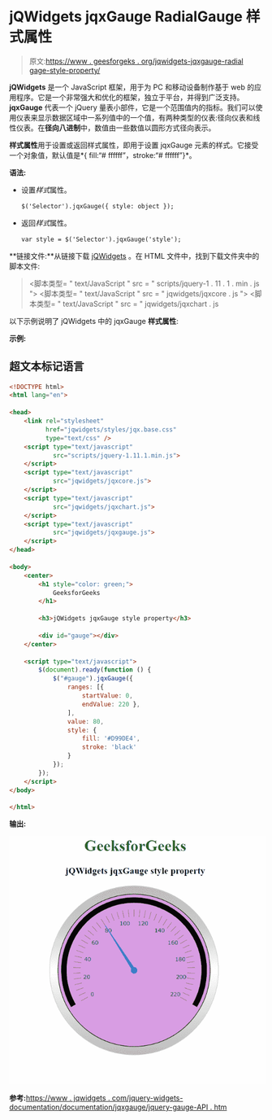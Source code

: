 # jQWidgets jqxGauge RadialGauge 样式属性

> 原文:[https://www . geesforgeks . org/jqwidgets-jqxgauge-radial gage-style-property/](https://www.geeksforgeeks.org/jqwidgets-jqxgauge-radialgauge-style-property/)

**jQWidgets** 是一个 JavaScript 框架，用于为 PC 和移动设备制作基于 web 的应用程序。它是一个非常强大和优化的框架，独立于平台，并得到广泛支持。 **jqxGauge** 代表一个 jQuery 量表小部件，它是一个范围值内的指标。我们可以使用仪表来显示数据区域中一系列值中的一个值，有两种类型的仪表:径向仪表和线性仪表。在**径向八进制**中，数值由一些数值以圆形方式径向表示。

**样式属性**用于设置或返回样式属性，即用于设置 jqxGauge 元素的样式。它接受一个对象值，默认值是*{ fill:“# ffffff”，stroke:“# ffffff”}*。

**语法:**

*   设置*样式*属性。

    ```html
    $('Selector').jqxGauge({ style: object });  
    ```

*   返回*样式*属性。

    ```html
    var style = $('Selector').jqxGauge('style');
    ```

**链接文件:**从链接下载 [jQWidgets](https://www.jqwidgets.com/download/) 。在 HTML 文件中，找到下载文件夹中的脚本文件:

> <link rel="”stylesheet”" href="”jqwidgets/styles/jqx.base.css”" type="”text/css”">
> <脚本类型= " text/JavaScript " src = " scripts/jquery-1 . 11 . 1 . min . js "></脚本类型>
> <脚本类型= " text/JavaScript " src = " jqwidgets/jqxcore . js "></脚本类型>
> <脚本类型= " text/JavaScript " src = " jqwidgets/jqxchart . js

以下示例说明了 jQWidgets 中的 jqxGauge **样式属性**:

**示例:**

## 超文本标记语言

```html
<!DOCTYPE html>
<html lang="en">

<head>
    <link rel="stylesheet"
          href="jqwidgets/styles/jqx.base.css"
          type="text/css" />
    <script type="text/javascript"
            src="scripts/jquery-1.11.1.min.js">
    </script>
    <script type="text/javascript" 
            src="jqwidgets/jqxcore.js">
    </script>
    <script type="text/javascript" 
            src="jqwidgets/jqxchart.js">
    </script>
    <script type="text/javascript" 
            src="jqwidgets/jqxgauge.js">
    </script>
</head>

<body>
    <center>
        <h1 style="color: green;">
            GeeksforGeeks
        </h1>

        <h3>jQWidgets jqxGauge style property</h3>

        <div id="gauge"></div>
    </center>

    <script type="text/javascript">
        $(document).ready(function () {
            $("#gauge").jqxGauge({
                ranges: [{ 
                    startValue: 0, 
                    endValue: 220 },
                ],
                value: 80,
                style: { 
                    fill: '#D99DE4', 
                    stroke: 'black' 
                }
            });
        });
    </script>
</body>

</html>
```

**输出:**

![](img/d714b9aafd00f3ad7d3819ccc9970e08.png)

**参考:**[https://www . jqwidgets . com/jquery-widgets-documentation/documentation/jqxgauge/jquery-gauge-API . htm](https://www.jqwidgets.com/jquery-widgets-documentation/documentation/jqxgauge/jquery-gauge-api.htm)